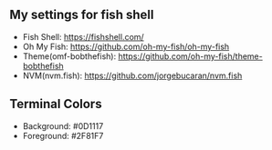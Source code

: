 ## My settings for fish shell

- Fish Shell: https://fishshell.com/
- Oh My Fish: https://github.com/oh-my-fish/oh-my-fish
- Theme(omf-bobthefish): https://github.com/oh-my-fish/theme-bobthefish
- NVM(nvm.fish): https://github.com/jorgebucaran/nvm.fish

## Terminal Colors

- Background: #0D1117
- Foreground: #2F81F7
